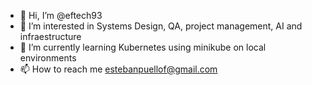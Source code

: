 - 👋 Hi, I’m @eftech93
- 👀 I’m interested in Systems Design, QA, project management, AI and infraestructure
- 🌱 I’m currently learning Kubernetes using minikube on local environments
- 📫 How to reach me estebanpuellof@gmail.com
